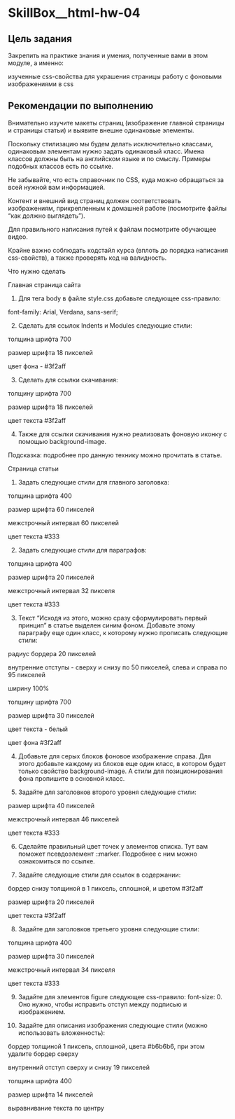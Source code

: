 # SkillBox__html-hw-04

## Цель задания
Закрепить на практике знания и умения, полученные вами в этом модуле, а именно:

изученные css-свойства для украшения страницы
работу с фоновыми изображениями в css


## Рекомендации по выполнению
Внимательно изучите макеты страниц (изображение главной страницы и страницы статьи) и выявите внешне одинаковые элементы. 

Поскольку стилизацию мы будем делать исключительно классами, одинаковым элементам нужно задать одинаковый класс. Имена классов должны быть на английском языке и по смыслу. Примеры подобных классов есть по ссылке.



Не забывайте, что есть справочник по CSS, куда можно обращаться за всей нужной вам информацией.

Контент и внешний вид страниц должен соответствовать изображениям, прикрепленным к домашней работе (посмотрите файлы “как должно выглядеть”).



Для правильного написания путей к файлам посмотрите обучающее видео.

Крайне важно соблюдать кодстайл курса (вплоть до порядка написания css-свойств), а также проверять код на валидность.



Что нужно сделать


Главная страница сайта
1. Для тега body в файле style.css добавьте следующее css-правило:

font-family: Arial, Verdana, sans-serif;

2. Сделать для ссылок Indents и Modules следующие стили:

толщина шрифта 700

размер шрифта 18 пикселей

цвет фона - #3f2aff

3. Сделать для ссылки скачивания:

толщину шрифта 700

размер шрифта 18 пикселей

цвет текста #3f2aff

4. Также для ссылки скачивания нужно реализовать фоновую иконку с помощью background-image.

Подсказка: подробнее про данную технику можно прочитать в статье.



Страница статьи
1. Задать следующие стили для главного заголовка:

толщина шрифта 400

размер шрифта 60 пикселей

межстрочный интервал 60 пикселей

цвет текста #333

2. Задать следующие стили для параграфов:

толщина шрифта 400

размер шрифта 20 пикселей

межстрочный интервал 32 пикселя

цвет текста #333

3. Текст “Исходя из этого, можно сразу сформулировать первый принцип” в статье выделен синим фоном. Добавьте этому параграфу еще один класс, к которому нужно прописать следующие стили:

радиус бордера 20 пикселей

внутренние отступы - сверху и снизу по 50 пикселей, слева и справа по 95 пикселей

ширину 100%

толщину шрифта 700

размер шрифта 30 пикселей

цвет текста - белый

цвет фона #3f2aff

4. Добавьте для серых блоков фоновое изображение справа. Для этого добавьте каждому из блоков еще один класс, в котором будет только свойство background-image. А стили для позиционирования фона пропишите в основной класс.

5. Задайте для заголовков второго уровня следующие стили:

размер шрифта 40 пикселей

межстрочный интервал 46 пикселей

цвет текста #333

6. Сделайте правильный цвет точек у элементов списка. Тут вам поможет псевдоэлемент ::marker. Подробнее с ним можно ознакомиться по ссылке.

7. Задайте следующие стили для ссылок в содержании:

бордер снизу толщиной в 1 пиксель, сплошной, и цветом #3f2aff

размер шрифта 20 пикселей

цвет текста #3f2aff

8. Задайте для заголовков третьего уровня следующие стили:

толщина шрифта 400

размер шрифта 30 пикселей

межстрочный интервал 34 пикселя

цвет текста #333

9. Задайте для элементов figure следующее css-правило: font-size: 0. Оно нужно, чтобы исправить отступ между подписью и изображением.

10. Задайте для описания изображения следующие стили (можно использовать вложенность):

бордер толщиной 1 пиксель, сплошной, цвета #b6b6b6, при этом удалите бордер сверху

внутренний отступ сверху и снизу 19 пикселей

толщина шрифта 400

размер шрифта 14 пикселей

выравнивание текста по центру
